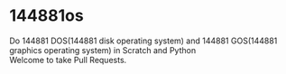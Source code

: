 # 144881os  
Do 144881 DOS(144881 disk operating system) and 144881 GOS(144881 graphics operating system) in Scratch and Python  
Welcome to take Pull Requests.
